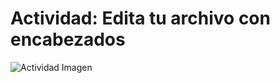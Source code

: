 # Actividad: Edita tu archivo con encabezados

![Actividad Imagen](https://octodex.github.com/images/yaktocat.png)
